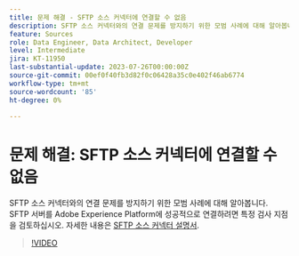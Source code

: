 ```yaml
---
title: 문제 해결 - SFTP 소스 커넥터에 연결할 수 없음
description: SFTP 소스 커넥터와의 연결 문제를 방지하기 위한 모범 사례에 대해 알아봅니다. SFTP 서버를 Adobe Experience Platform에 성공적으로 연결하려면 특정 검사 지점을 검토하십시오.
feature: Sources
role: Data Engineer, Data Architect, Developer
level: Intermediate
jira: KT-11950
last-substantial-update: 2023-07-26T00:00:00Z
source-git-commit: 00ef0f40fb3d82f0c06428a35c0e402f46ab6774
workflow-type: tm+mt
source-wordcount: '85'
ht-degree: 0%

---
```


# 문제 해결: SFTP 소스 커넥터에 연결할 수 없음

SFTP 소스 커넥터와의 연결 문제를 방지하기 위한 모범 사례에 대해 알아봅니다. SFTP 서버를 Adobe Experience Platform에 성공적으로 연결하려면 특정 검사 지점을 검토하십시오. 자세한 내용은 [SFTP 소스 커넥터 설명서](https://experienceleague.adobe.com/docs/experience-platform/sources/connectors/cloud-storage/sftp.html).

>[!VIDEO](https://video.tv.adobe.com/v/3416134?learn=on)